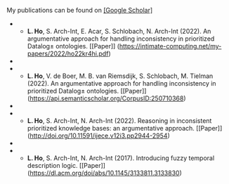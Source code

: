 My publications can be found on [[Google Scholar]](https://scholar.google.com/citations?user=KWi3jCwAAAAJ&hl=en&inst=4393003693960974403&oi=ao)

- - <strong>L. Ho</strong>, S. Arch-Int, E. Acar, S. Schlobach, N. Arch-Int (2022). An argumentative approach for handling inconsistency in prioritized Datalog± ontologies. [[Paper]] (https://intimate-computing.net/my-papers/2022/ho22kr4hi.pdf)
- 
- - <strong>L. Ho</strong>, V. de Boer, M. B. van Riemsdijk, S. Schlobach, M. Tielman (2022). An argumentative approach for handling inconsistency in prioritized Datalog± ontologies. [[Paper]] (https://api.semanticscholar.org/CorpusID:250710368)
-   
- - <strong>L. Ho</strong>, S. Arch-Int, N. Arch-Int (2022). Reasoning in inconsistent prioritized knowledge bases: an argumentative approach. [[Paper]] (http://doi.org/10.11591/ijece.v12i3.pp2944-2954)
-   
- - <strong>L. Ho</strong>, S. Arch-Int, N. Arch-Int (2017). Introducing fuzzy temporal description logic. [[Paper]] (https://dl.acm.org/doi/abs/10.1145/3133811.3133830)
